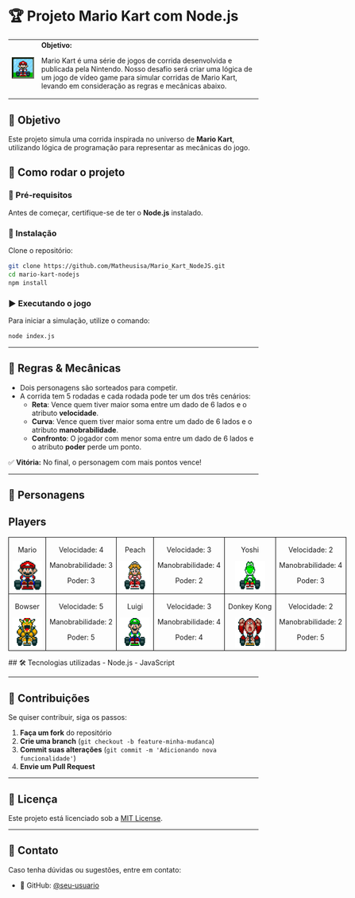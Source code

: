 # 🏆 Projeto Mario Kart com Node.js

<table>
        <tr>
            <td>
                <img src="./docs/header.gif" alt="Mario Kart" width="200">
            </td>
            <td>
                <b>Objetivo:</b>
                <p>Mario Kart é uma série de jogos de corrida desenvolvida e publicada pela Nintendo. Nosso desafio será criar uma lógica de um jogo de vídeo game para simular corridas de Mario Kart, levando em consideração as regras e mecânicas abaixo.</p>
            </td>
        </tr>
    </table>

## 🎯 Objetivo
Este projeto simula uma corrida inspirada no universo de **Mario Kart**, utilizando lógica de programação para representar as mecânicas do jogo.

## 🚀 Como rodar o projeto

### 🔧 Pré-requisitos
Antes de começar, certifique-se de ter o **Node.js** instalado.

### 📅 Instalação
Clone o repositório:
```bash
git clone https://github.com/Matheusisa/Mario_Kart_NodeJS.git
cd mario-kart-nodejs
npm install
```

### ▶️ Executando o jogo
Para iniciar a simulação, utilize o comando:
```bash
node index.js
```

---

## 🏁 Regras & Mecânicas

- Dois personagens são sorteados para competir.
- A corrida tem 5 rodadas e cada rodada pode ter um dos três cenários:
  - **Reta**: Vence quem tiver maior soma entre um dado de 6 lados e o atributo **velocidade**.
  - **Curva**: Vence quem tiver maior soma entre um dado de 6 lados e o atributo **manobrabilidade**.
  - **Confronto**: O jogador com menor soma entre um dado de 6 lados e o atributo **poder** perde um ponto.

✅ **Vitória:** No final, o personagem com mais pontos vence!

---

## 🏃️️ Personagens

<h2>Players</h2>
      <table style="border-collapse: collapse; width: 800px; margin: 0 auto;">
        <tr>
            <td style="border: 1px solid black; text-align: center;">
                <p>Mario</p>
                <img src="./docs/mario.gif" alt="Mario Kart" width="60" height="60">
            </td>
            <td style="border: 1px solid black; text-align: center;">
                <p>Velocidade: 4</p>
                <p>Manobrabilidade: 3</p>
                <p>Poder: 3</p>
            </td>
             <td style="border: 1px solid black; text-align: center;">
                <p>Peach</p>
                <img src="./docs/peach.gif" alt="Mario Kart" width="60" height="60">
            </td>
            <td style="border: 1px solid black; text-align: center;">
                <p>Velocidade: 3</p>
                <p>Manobrabilidade: 4</p>
                <p>Poder: 2</p>
            </td>
              <td style="border: 1px solid black; text-align: center;">
                <p>Yoshi</p>
                <img src="./docs/yoshi.gif" alt="Mario Kart" width="60" height="60">
            </td>
            <td style="border: 1px solid black; text-align: center;">
                <p>Velocidade: 2</p>
                <p>Manobrabilidade: 4</p>
                <p>Poder: 3</p>
            </td>
        </tr>
        <tr>
            <td style="border: 1px solid black; text-align: center;">
                <p>Bowser</p>
                <img src="./docs/bowser.gif" alt="Mario Kart" width="60" height="60">
            </td>
            <td style="border: 1px solid black; text-align: center;">
                <p>Velocidade: 5</p>
                <p>Manobrabilidade: 2</p>
                <p>Poder: 5</p>
            </td>
            <td style="border: 1px solid black; text-align: center;">
                <p>Luigi</p>
                <img src="./docs/luigi.gif" alt="Mario Kart" width="60" height="60">
            </td>
            <td style="border: 1px solid black; text-align: center;">
                <p>Velocidade: 3</p>
                <p>Manobrabilidade: 4</p>
                <p>Poder: 4</p>
            </td>
            <td style="border: 1px solid black; text-align: center;">
                <p>Donkey Kong</p>
                <img src="./docs/dk.gif" alt="Mario Kart" width="60" height="60">
            </td>
            <td style="border: 1px solid black; text-align: center;">
                <p>Velocidade: 2</p>
                <p>Manobrabilidade: 2</p>
                <p>Poder: 5</p>
            </td>
        </tr>
    </table>

<p></p>
## 🛠️ Tecnologias utilizadas
- Node.js
- JavaScript

---

## 🤝 Contribuições
Se quiser contribuir, siga os passos:
1. **Faça um fork** do repositório
2. **Crie uma branch** (`git checkout -b feature-minha-mudanca`)
3. **Commit suas alterações** (`git commit -m 'Adicionando nova funcionalidade'`)
4. **Envie um Pull Request**

---

## 🐝 Licença
Este projeto está licenciado sob a [MIT License](LICENSE).

---

## 📩 Contato
Caso tenha dúvidas ou sugestões, entre em contato:

- 🐙 GitHub: [@seu-usuario](https://github.com/Matheusisa)
